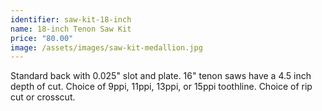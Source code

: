 ```yaml
---
identifier: saw-kit-18-inch
name: 18-inch Tenon Saw Kit
price: "80.00"
image: /assets/images/saw-kit-medallion.jpg
---
```

Standard back with 0.025" slot and plate.  16" tenon saws have a 4.5 inch depth of cut.  Choice of 9ppi, 11ppi, 13ppi, or 15ppi toothline.  Choice of rip cut or crosscut.
